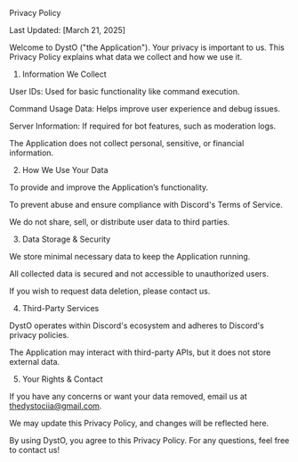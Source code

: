 Privacy Policy

Last Updated: [March 21, 2025]

Welcome to DystO ("the Application"). Your privacy is important to us. This Privacy Policy explains what data we collect and how we use it.

1. Information We Collect

User IDs: Used for basic functionality like command execution.

Command Usage Data: Helps improve user experience and debug issues.

Server Information: If required for bot features, such as moderation logs.

The Application does not collect personal, sensitive, or financial information.

2. How We Use Your Data

To provide and improve the Application’s functionality.

To prevent abuse and ensure compliance with Discord's Terms of Service.

We do not share, sell, or distribute user data to third parties.

3. Data Storage & Security

We store minimal necessary data to keep the Application running.

All collected data is secured and not accessible to unauthorized users.

If you wish to request data deletion, please contact us.

4. Third-Party Services

DystO operates within Discord's ecosystem and adheres to Discord's privacy policies.

The Application may interact with third-party APIs, but it does not store external data.

5. Your Rights & Contact

If you have any concerns or want your data removed, email us at thedystociia@gmail.com.

We may update this Privacy Policy, and changes will be reflected here.

By using DystO, you agree to this Privacy Policy. For any questions, feel free to contact us!
